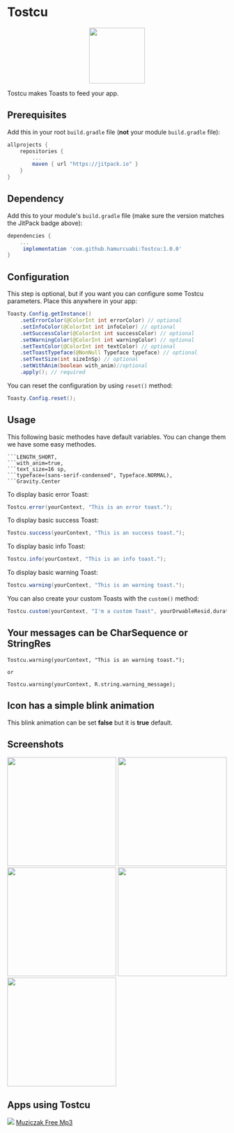 # Tostcu

<div align="center">
	<img src="https://downloader.disk.yandex.ru/preview/25d00295526f8a7aa36bfd56cfd033621600a16a7e49ebdd3ce86b6f8714498a/5c111576/jo1RqTg1tVw_8ETCesvFHVaffrEMkgTKijd9gg60fvycEl6zrIQbD2ZnS7DP6a4rk4Kt8hXkQDv86zIGKzedsA%3D%3D?uid=0&filename=tostcu.png&disposition=inline&hash=&limit=0&content_type=image%2Fpng&tknv=v2&size=2048x2048" width="128">
</div>

Tostcu makes Toasts to feed your app.

## Prerequisites

Add this in your root `build.gradle` file (**not** your module `build.gradle` file):

```gradle
allprojects {
	repositories {
		...
		maven { url "https://jitpack.io" }
	}
}
```

## Dependency

Add this to your module's `build.gradle` file (make sure the version matches the JitPack badge above):

```gradle
dependencies {
	...
	 implementation 'com.github.hamurcuabi:Tostcu:1.0.0'
}
```

## Configuration

This step is optional, but if you want you can configure some Tostcu parameters. Place this anywhere in your app:

```java
Toasty.Config.getInstance()
    .setErrorColor(@ColorInt int errorColor) // optional
    .setInfoColor(@ColorInt int infoColor) // optional
    .setSuccessColor(@ColorInt int successColor) // optional
    .setWarningColor(@ColorInt int warningColor) // optional
    .setTextColor(@ColorInt int textColor) // optional
    .setToastTypeface(@NonNull Typeface typeface) // optional
    .setTextSize(int sizeInSp) // optional
    .setWithAnim(boolean with_anim)//optional
    .apply(); // required
```

You can reset the configuration by using `reset()` method:

```java
Toasty.Config.reset();
```

## Usage
This following basic methodes have default variables. You can change them we have some easy methodes.
```
```LENGTH_SHORT, 
```with_anim=true,
```text_size=16 sp, 
```typeface=(sans-serif-condensed", Typeface.NORMAL),
```Gravity.Center
```

To display basic error Toast:

``` java
Tostcu.error(yourContext, "This is an error toast.");
```

To display basic success Toast:

``` java
Tostcu.success(yourContext, "This is an success toast.");
```
To display basic info Toast:

``` java
Tostcu.info(yourContext, "This is an info toast.");
```
To display basic warning Toast:

``` java
Tostcu.warning(yourContext, "This is an warning toast.");
```

You can also create your custom Toasts with the `custom()` method:
``` java
Tostcu.custom(yourContext, "I'm a custom Toast", yourDrwableResid,duration, bg_color, gravity, with_anim,typeface,text_size);
```

## Your messages can be CharSequence or StringRes 

``` example
Tostcu.warning(yourContext, "This is an warning toast.");

or

Tostcu.warning(yourContext, R.string.warning_message);
```

## Icon has a simple blink animation

This blink animation can be set <b>false</b> but it is <b>true</b> default.

## Screenshots

<img src="https://user-images.githubusercontent.com/23655824/49865962-6f4fbe00-fe17-11e8-9e42-afa81a3b4253.png" width="250"/>
<img src="https://user-images.githubusercontent.com/23655824/49865963-6f4fbe00-fe17-11e8-8fe4-cef67d09deba.png" width="250"/>
<img src="https://user-images.githubusercontent.com/23655824/49865967-6fe85480-fe17-11e8-9241-1cf901488958.png" width="250"/>
<img src="https://user-images.githubusercontent.com/23655824/49865969-6fe85480-fe17-11e8-9a44-622d4e1c7f57.png" width="250"/>
<img src="https://user-images.githubusercontent.com/23655824/49865964-6fe85480-fe17-11e8-8c4f-d5ca6efb2d22.png" width="250"/>


Apps using Tostcu
--
<img src="https://lh3.googleusercontent.com/kkjF6Owgj0SOPD2qX5cUYV8cNCc4Mo-tM7me3aPwzh1Mn7ABP0nF1-WyQyGQ4ssOXA=s180-rw" />
<a href="https://play.google.com/store/apps/details?id=com.emrehmrc.musicapp">Muziczak Free Mp3</a>

	
      
